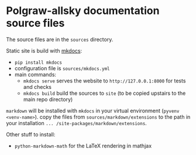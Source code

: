 # Polgraw-allsky documentation source files 

The source files are in the `sources` directory. 

Static site is build with [mkdocs](http://www.mkdocs.org): 

  * `pip install mkdocs` 
  * configuration file is `sources/mkdocs.yml`
  * main commands:
    - `mkdocs serve` serves the website to `http://127.0.0.1:8000` for tests and checks 
    - `mkdocs build` build the sources to `site` (to be copied upstairs to the main repo directory) 


`markdown` will be installed with `mkdocs` in your virtual environment (`pyvenv <venv-name>`). copy the files from `sources/markdown/extensions` to the path in your installation `... /site-packages/markdown/extensions`. 

Other stuff to install: 

  * `python-markdown-math` for the LaTeX rendering in mathjax


